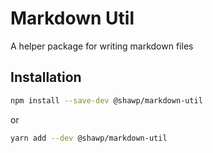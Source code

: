 # Markdown Util

A helper package for writing markdown files

## Installation

```bash
npm install --save-dev @shawp/markdown-util
```
or
```bash
yarn add --dev @shawp/markdown-util
```

